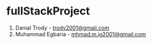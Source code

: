 # fullStackProject

1) Danial Trody - trody2001@gmail.com
2) Muhammad Egbaria - mhmad.m.ig2001@gmail.com